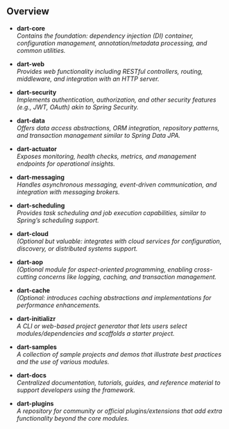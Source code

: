 ## Overview

- **dart-core**  
  *Contains the foundation: dependency injection (DI) container, configuration management, annotation/metadata processing, and common utilities.*

- **dart-web**  
  *Provides web functionality including RESTful controllers, routing, middleware, and integration with an HTTP server.*

- **dart-security**  
  *Implements authentication, authorization, and other security features (e.g., JWT, OAuth) akin to Spring Security.*

- **dart-data**  
  *Offers data access abstractions, ORM integration, repository patterns, and transaction management similar to Spring Data JPA.*

- **dart-actuator**  
  *Exposes monitoring, health checks, metrics, and management endpoints for operational insights.*

- **dart-messaging**  
  *Handles asynchronous messaging, event-driven communication, and integration with messaging brokers.*

- **dart-scheduling**  
  *Provides task scheduling and job execution capabilities, similar to Spring’s scheduling support.*

- **dart-cloud**  
  *(Optional but valuable: integrates with cloud services for configuration, discovery, or distributed systems support.*

- **dart-aop**  
  *(Optional module for aspect-oriented programming, enabling cross-cutting concerns like logging, caching, and transaction management.*

- **dart-cache**  
  *(Optional: introduces caching abstractions and implementations for performance enhancements.*

- **dart-initializr**  
  *A CLI or web-based project generator that lets users select modules/dependencies and scaffolds a starter project.*

- **dart-samples**  
  *A collection of sample projects and demos that illustrate best practices and the use of various modules.*

- **dart-docs**  
  *Centralized documentation, tutorials, guides, and reference material to support developers using the framework.*

- **dart-plugins**  
  *A repository for community or official plugins/extensions that add extra functionality beyond the core modules.*
